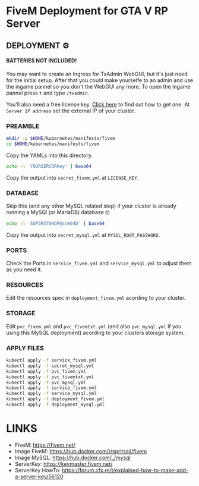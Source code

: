 # FiveM Deployment for GTA V RP Server
## DEPLOYMENT ⚙️
#### BATTERIES NOT INCLUDED!
You may want to create an Ingress for TxAdmin WebGUI, but it's just need for the initial setup. After that you could make yourselfe to an admin and use the ingame pannel so you don't the WebGUI any more. To open the ingame pannel press `t` and type `/txadmin`.
  
You'll also need a free license key. [Click here](https://forum.cfx.re/t/explained-how-to-make-add-a-server-key/56120) to find out how to get one. At `Server IP address` set the external IP of your cluster.  

### PREAMBLE

```bash
mkdir -p $HOME/kubernetes/manifests/fivem
cd $HOME/kubernetes/manifests/fivem
```
Copy the YAMLs into this directory.  

```bash
echo -n 'YOURSERV3Rkey' | base64
```

Copy the output into `secret_fivem.yml` at `LICENSE_KEY`.  

### DATABASE
Skip this (and any other MySQL related step) if your cluster is already running a MySQl (or MariaDB) database 🤓

```bash
echo -n 'SUP3RST0NGP@ssW04D' | base64
```

Copy the output into `secret_mysql.yml` at `MYSQL_ROOT_PASSWORD`.  

### PORTS
Check the Ports in `service_fivem.yml` and `service_mysql.yml` to adjust them as you need it.  

### RESOURCES
Edit the resources spec in `deployment_fivem.yml` acording to your cluster.  

### STORAGE
Edit `pvc_fivem.yml` and `pvc_fivemtxt.yml` (and also `pvc_mysql.yml` if you using this MySQL deployment) acording to your clusters storage system.

### APPLY FILES
```bash
kubectl apply -f service_fivem.yml
kubectl apply -f secret_mysql.yml
kubectl apply -f pvc_fivem.yml
kubectl apply -f pvc_fivemtxt.yml
kubectl apply -f pvc_mysql.yml
kubectl apply -f service_fivem.yml
kubectl apply -f service_mysql.yml
kubectl apply -f deployment_fivem.yml
kubectl apply -f deployment_mysql.yml
```

# LINKS
- FiveM: https://fivem.net/  
- Image FiveM: https://hub.docker.com/r/spritsail/fivem  
- Image MySQL: https://hub.docker.com/_/mysql  
- ServerKey: https://keymaster.fivem.net/  
- ServerKey HowTo: https://forum.cfx.re/t/explained-how-to-make-add-a-server-key/56120
